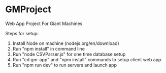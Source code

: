 # GMProject
Web App Project For Giant Machines

Steps for setup:
1. Install Node on machine (nodejs.org/en/download)
2. Run "npm install" in command line
3. Run "node CSVParser.js" for one time database setup
4. Run "cd gm-app" and "npm install" commands to setup client web app
5. Run "npm run dev" to run servers and launch app


